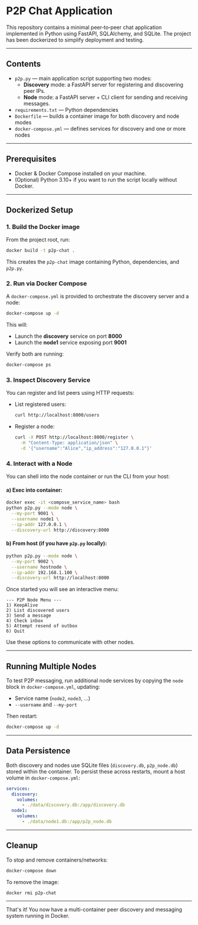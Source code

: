 # P2P Chat Application

This repository contains a minimal peer‑to‑peer chat application implemented in Python using FastAPI, SQLAlchemy, and SQLite. The project has been dockerized to simplify deployment and testing.

---

## Contents

- `p2p.py` — main application script supporting two modes:
  - **Discovery** mode: a FastAPI server for registering and discovering peer IPs.
  - **Node** mode: a FastAPI server + CLI client for sending and receiving messages.
- `requirements.txt` — Python dependencies
- `Dockerfile` — builds a container image for both discovery and node modes
- `docker-compose.yml` — defines services for discovery and one or more nodes

---

## Prerequisites

- Docker & Docker Compose installed on your machine.
- (Optional) Python 3.10+ if you want to run the script locally without Docker.

---

## Dockerized Setup

### 1. Build the Docker image

From the project root, run:

```bash
docker build -t p2p-chat .
```

This creates the `p2p-chat` image containing Python, dependencies, and `p2p.py`.

### 2. Run via Docker Compose

A `docker-compose.yml` is provided to orchestrate the discovery server and a node:

```bash
docker-compose up -d
```

This will:

- Launch the **discovery** service on port **8000**
- Launch the **node1** service exposing port **9001**

Verify both are running:

```bash
docker-compose ps
```

### 3. Inspect Discovery Service

You can register and list peers using HTTP requests:

- List registered users:
  ```bash
  curl http://localhost:8000/users
  ```

- Register a node:
  ```bash
  curl -X POST http://localhost:8000/register \
    -H "Content-Type: application/json" \
    -d '{"username":"Alice","ip_address":"127.0.0.1"}'
  ```

### 4. Interact with a Node

You can shell into the node container or run the CLI from your host:

#### a) Exec into container:
```bash
docker exec -it <compose_service_name> bash
python p2p.py --mode node \
  --my-port 9001 \
  --username node1 \
  --ip-addr 127.0.0.1 \
  --discovery-url http://discovery:8000
```

#### b) From host (if you have `p2p.py` locally):
```bash
python p2p.py --mode node \
  --my-port 9002 \
  --username hostnode \
  --ip-addr 192.168.1.100 \
  --discovery-url http://localhost:8000
```

Once started you will see an interactive menu:

```
--- P2P Node Menu ---
1) KeepAlive
2) List discovered users
3) Send a message
4) Check inbox
5) Attempt resend of outbox
6) Quit
```

Use these options to communicate with other nodes.

---

## Running Multiple Nodes

To test P2P messaging, run additional node services by copying the `node` block in `docker-compose.yml`, updating:

- Service name (`node2`, `node3`, ...)
- `--username` and `--my-port`

Then restart:

```bash
docker-compose up -d
```

---

## Data Persistence

Both discovery and nodes use SQLite files (`discovery.db`, `p2p_node.db`) stored within the container. To persist these across restarts, mount a host volume in `docker-compose.yml`:

```yaml
services:
  discovery:
    volumes:
      - ./data/discovery.db:/app/discovery.db
  node1:
    volumes:
      - ./data/node1.db:/app/p2p_node.db
```

---

## Cleanup

To stop and remove containers/networks:
```bash
docker-compose down
```

To remove the image:
```bash
docker rmi p2p-chat
```

---

That's it! You now have a multi-container peer discovery and messaging system running in Docker.


